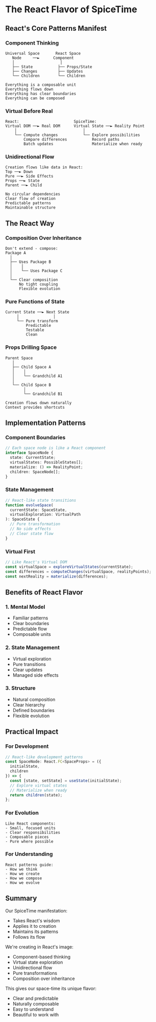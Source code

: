 # The React Flavor of SpiceTime

## React's Core Patterns Manifest

### Component Thinking

```
Universal Space       React Space
   Node     ──►      Component
   │                    │
   ├── State           ├── Props/State
   ├── Changes         ├── Updates
   └── Children        └── Children

Everything is a composable unit
Everything flows down
Everything has clear boundaries
Everything can be composed
```

### Virtual Before Real

```
React:                        SpiceTime:
Virtual DOM ──► Real DOM      Virtual State ──► Reality Point
    │                             │
    └── Compute changes           └── Explore possibilities
        Compare differences           Record paths
        Batch updates                 Materialize when ready
```

### Unidirectional Flow

```
Creation flows like data in React:
Top ──► Down
Pure ──► Side Effects
Props ──► State
Parent ──► Child

No circular dependencies
Clear flow of creation
Predictable patterns
Maintainable structure
```

## The React Way

### Composition Over Inheritance

```
Don't extend - compose:
Package A
  │
  ├── Uses Package B
  │    │
  │    └── Uses Package C
  │
  └── Clear composition
      No tight coupling
      Flexible evolution
```

### Pure Functions of State

```
Current State ──► Next State
     │               │
     └── Pure transform
         Predictable
         Testable
         Clean
```

### Props Drilling Space

```
Parent Space
   │
   ├── Child Space A
   │    │
   │    └── Grandchild A1
   │
   └── Child Space B
        │
        └── Grandchild B1

Creation flows down naturally
Context provides shortcuts
```

## Implementation Patterns

### Component Boundaries

```typescript
// Each space node is like a React component
interface SpaceNode {
  state: CurrentState;
  virtualStates: PossibleStates[];
  materialize: () => RealityPoint;
  children: SpaceNode[];
}
```

### State Management

```typescript
// React-like state transitions
function evolveSpace(
  currentState: SpaceState,
  virtualExploration: VirtualPath
): SpaceState {
  // Pure transformation
  // No side effects
  // Clear state flow
}
```

### Virtual First

```typescript
// Like React's Virtual DOM
const virtualSpace = exploreVirtualStates(currentState);
const differences = computeChanges(virtualSpace, realityPoints);
const nextReality = materialize(differences);
```

## Benefits of React Flavor

### 1. Mental Model

- Familiar patterns
- Clear boundaries
- Predictable flow
- Composable units

### 2. State Management

- Virtual exploration
- Pure transitions
- Clear updates
- Managed side effects

### 3. Structure

- Natural composition
- Clear hierarchy
- Defined boundaries
- Flexible evolution

## Practical Impact

### For Development

```typescript
// React-like development patterns
const SpaceNode: React.FC<SpaceProps> = ({
  initialState,
  children
}) => {
  const [state, setState] = useState(initialState);
  // Explore virtual states
  // Materialize when ready
  return children(state);
};
```

### For Evolution

```
Like React components:
- Small, focused units
- Clear responsibilities
- Composable pieces
- Pure where possible
```

### For Understanding

```
React patterns guide:
- How we think
- How we create
- How we compose
- How we evolve
```

## Summary

Our SpiceTime manifestation:

- Takes React's wisdom
- Applies it to creation
- Maintains its patterns
- Follows its flow

We're creating in React's image:

- Component-based thinking
- Virtual state exploration
- Unidirectional flow
- Pure transformations
- Composition over inheritance

This gives our space-time its unique flavor:

- Clear and predictable
- Naturally composable
- Easy to understand
- Beautiful to work with